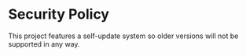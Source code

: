 # Security Policy

This project features a self-update system so older versions will not be supported in any way.

